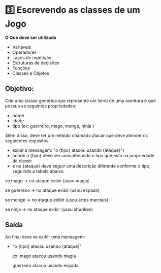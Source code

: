 # 3️⃣ Escrevendo as classes de um Jogo

**O Que deve ser utilizado**

- Variáveis
- Operadores
- Laços de repetição
- Estruturas de decisões
- Funções
- Classes e Objetos

## Objetivo:

Crie uma classe generica que represente um herói de uma aventura e que possua as seguintes propriedades:

- nome
- idade
- tipo (ex: guerreiro, mago, monge, ninja )

Além disso, deve ter um método chamado atacar que deve atender os seguientes requisitos:

- exibir a mensagem: "o {tipo} atacou usando {ataque}")
- aonde o {tipo} deve ser concatenando o tipo que está na propriedade da classe
- e no {ataque} deve seguir uma descrição diferente conforme o tipo, seguindo a tabela abaixo:

<p>se mago -> no ataque exibir (usou magia)</p>
<p>se guerreiro -> no ataque exibir (usou espada)</p>
<p>se monge -> no ataque exibir (usou artes marciais)</p>
<p>se ninja -> no ataque exibir (usou shuriken)</p>

## Saída

Ao final deve se exibir uma mensagem:

- "o {tipo} atacou usando {ataque}"
  <p>ex: mago atacou usando magia</p>
  <p>guerreiro atacou usando espada</p>
